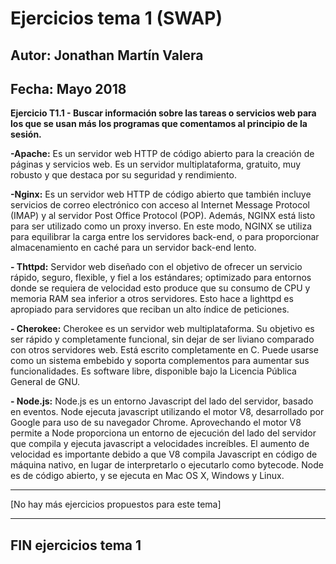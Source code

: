 # Ejercicios tema 1 (SWAP)
## Autor: Jonathan Martín Valera
## Fecha: Mayo 2018

**Ejercicio T1.1 - Buscar información sobre las tareas o servicios web para los que se usan más los programas que comentamos al principio de la sesión.**

**-Apache:** Es un servidor web HTTP de código abierto para la creación de páginas y servicios web. Es un servidor multiplataforma, gratuito, muy robusto y que destaca por su seguridad y rendimiento.

**-Nginx:** Es un servidor web HTTP de código abierto que también incluye servicios de correo electrónico con acceso al Internet Message Protocol (IMAP) y al servidor Post Office Protocol (POP). Además, NGINX está listo para ser utilizado como un proxy inverso. En este modo, NGINX se utiliza para equilibrar la carga entre los servidores back-end, o para proporcionar almacenamiento en caché para un servidor back-end lento.

**- Thttpd:** Servidor web diseñado con el objetivo de ofrecer un servicio rápido, seguro, flexible, y fiel a los estándares; optimizado para entornos donde se requiera de velocidad esto produce que su consumo de CPU y memoria RAM sea inferior a otros servidores. Esto hace a lighttpd es apropiado para servidores que reciban un alto índice de peticiones.

**- Cherokee:** Cherokee es un servidor web multiplataforma. Su objetivo es ser rápido y completamente funcional, sin dejar de ser liviano comparado con otros servidores web. Está escrito completamente en C. Puede usarse como un sistema embebido y soporta complementos para aumentar sus funcionalidades. Es software libre, disponible bajo la Licencia Pública General de GNU.

**- Node.js:** Node.js es un entorno Javascript del lado del servidor, basado en eventos. Node ejecuta javascript utilizando el motor V8, desarrollado por Google para uso de su navegador Chrome. Aprovechando el motor V8 permite a Node proporciona un entorno de ejecución del lado del servidor que compila y ejecuta javascript a velocidades increíbles. El aumento de velocidad es importante debido a que V8 compila Javascript en código de máquina nativo, en lugar de interpretarlo o ejecutarlo como bytecode. Node es de código abierto, y se ejecuta en Mac OS X, Windows y Linux.

--- 

[No hay más ejercicios propuestos para este tema]

--- 

##  FIN ejercicios tema 1

